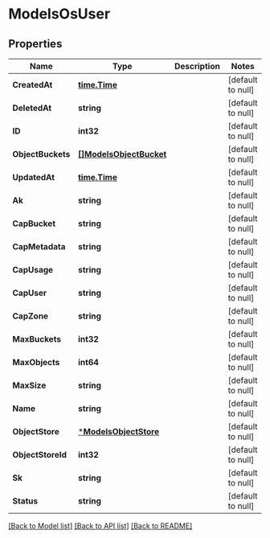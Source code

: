 # ModelsOsUser

## Properties
Name | Type | Description | Notes
------------ | ------------- | ------------- | -------------
**CreatedAt** | [**time.Time**](time.Time.md) |  | [default to null]
**DeletedAt** | **string** |  | [default to null]
**ID** | **int32** |  | [default to null]
**ObjectBuckets** | [**[]ModelsObjectBucket**](models.ObjectBucket.md) |  | [default to null]
**UpdatedAt** | [**time.Time**](time.Time.md) |  | [default to null]
**Ak** | **string** |  | [default to null]
**CapBucket** | **string** |  | [default to null]
**CapMetadata** | **string** |  | [default to null]
**CapUsage** | **string** |  | [default to null]
**CapUser** | **string** |  | [default to null]
**CapZone** | **string** |  | [default to null]
**MaxBuckets** | **int32** |  | [default to null]
**MaxObjects** | **int64** |  | [default to null]
**MaxSize** | **string** |  | [default to null]
**Name** | **string** |  | [default to null]
**ObjectStore** | [***ModelsObjectStore**](models.ObjectStore.md) |  | [default to null]
**ObjectStoreId** | **int32** |  | [default to null]
**Sk** | **string** |  | [default to null]
**Status** | **string** |  | [default to null]

[[Back to Model list]](../README.md#documentation-for-models) [[Back to API list]](../README.md#documentation-for-api-endpoints) [[Back to README]](../README.md)


